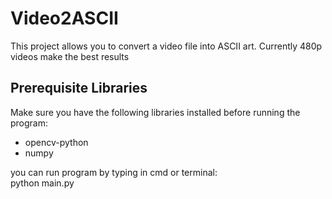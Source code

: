 # Video2ASCII

This project allows you to convert a video file into ASCII art.
Currently 480p videos make the best results

## Prerequisite Libraries

Make sure you have the following libraries installed before running the program:

- opencv-python
- numpy

you can run program by typing in cmd or terminal:\
python main.py <videofilename>


  
